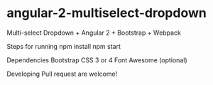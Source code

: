 # angular-2-multiselect-dropdown
Multi-select Dropdown + Angular 2 + Bootstrap + Webpack

Steps for running
npm install
npm start

Dependencies
Bootstrap CSS 3 or 4
Font Awesome (optional)

Developing
Pull request are welcome!
